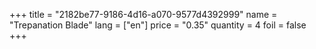 +++
title = "2182be77-9186-4d16-a070-9577d4392999"
name = "Trepanation Blade"
lang = ["en"]
price = "0.35"
quantity = 4
foil = false
+++
